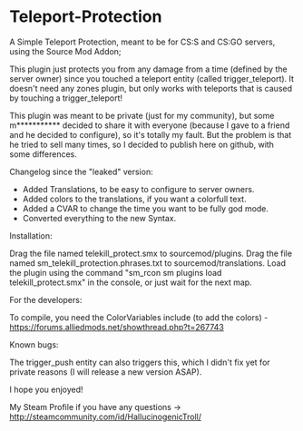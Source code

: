 # Teleport-Protection

A Simple Teleport Protection, meant to be for CS:S and CS:GO servers, using the Source Mod Addon;

This plugin just protects you from any damage from a time (defined by the server owner) since you touched a teleport entity (called trigger_teleport).
It doesn't need any zones plugin, but only works with teleports that is caused by touching a trigger_teleport!

This plugin was meant to be private (just for my community), but some m*********** decided to share it with everyone (because I gave to a friend and he decided to configure), so it's totally my fault.
But the problem is that he tried to sell many times, so I decided to publish here on github, with some differences.

Changelog since the "leaked" version:

<ul>
<li>Added Translations, to be easy to configure to server owners.</li>
<li>Added colors to the translations, if you want a colorfull text.</li>
<li>Added a CVAR to change the time you want to be fully god mode.</li>
<li>Converted everything to the new Syntax.</li>
</ul>


Installation:

Drag the file named telekill_protect.smx to sourcemod/plugins.
Drag the file named sm_telekill_protection.phrases.txt to sourcemod/translations.
Load the plugin using the command "sm_rcon sm plugins load telekill_protect.smx" in the console, or just wait for the next map.

For the developers:

To compile, you need the ColorVariables include (to add the colors) - https://forums.alliedmods.net/showthread.php?t=267743

Known bugs:

The trigger_push entity can also triggers this, which I didn't fix yet for private reasons (I will release a new version ASAP).

I hope you enjoyed!

My Steam Profile if you have any questions -> http://steamcommunity.com/id/HallucinogenicTroll/
